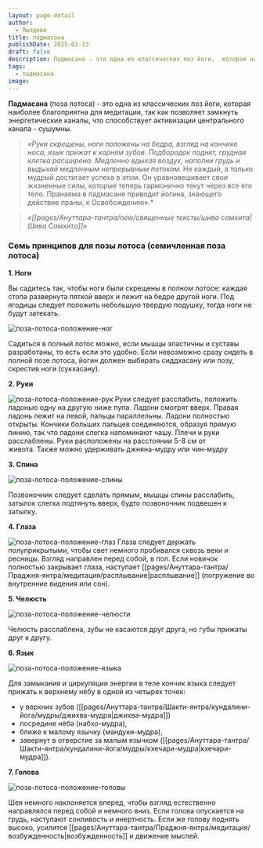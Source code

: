 ```yaml
---
layout: page-detail
author:
  - Яшодеви
title: падмасана
publishDate: 2025-01-13
draft: false
description: Падмасана - это одна из классических поз йоги,  которая наиболее благоприятна для медитации, так как позволяет удержать апана-вайю (нисходящий поток энергии) и ввести праны в центральный канал.
tags:
  - падмасана
image:
---
```

**Падмасана** (поза лотоса) - это одна из классических поз йоги, которая наиболее благоприятна для медитации, так как позволяет замкнуть энергетические каналы, что способствует активизации центрального канала - сушумны.

>*«Руки скрещены, ноги положены на бедра, взгляд на кончике носа, язык прижат к корням зубов. Подбородок поднят, грудная клетка расширена. Медленно вдыхая воздух, наполни грудь и выдыхай медленным непрерывным потоком.* Не каждый, а только мудрый достигает успеха в этом. Он уравновешивает свои жизненные силы, которые теперь гармонично текут через все его тело. Пранаяма в падмасане приводит йогина, знающего действие праны, к Освобождению».*

>*«[[pages/Ануттара-тантра/new/священные тексты/шива самхита|Шива Самхита]]»*

### Семь принципов для позы лотоса (семичленная поза лотоса) 

**1. Ноги** 

Вы садитесь так, чтобы ноги были скрещены в полном лотосе: каждая стопа развернута пяткой вверх и лежит на бедре другой ноги. Под ягодицы следует положить небольшую твердую подушку, тогда ноги не будут затекать. 

![поза-лотоса-положение-ног](/pages/Ануттара-тантра/new/практика/положение%20тела%20для%20практики/media/поза-лотоса-положение-ног.png)

Садиться в полный лотос можно, если мышцы эластичны и суставы разработаны, то есть если это удобно. Если невозможно сразу сидеть в полной позе лотоса, йогин должен выбирать сиддхасану или позу, скрестив ноги (сукхасану). 


**2. Руки**

![поза-лотоса-положение-рук](/pages/Ануттара-тантра/new/практика/положение%20тела%20для%20практики/media/поза-лотоса-положение-рук.png)
Руки следует расслабить, положить ладонью одну на другую ниже пупа. Ладони смотрят вверх. Правая ладонь лежит на левой, пальцы параллельны. Ладони полностью открыты. Кончики больших пальцев соединяются, образуя прямую линию, так что ладони слегка напоминают чашу. Плечи и руки расслаблены. Руки расположены на расстоянии 5-8 см от живота. Также можно удерживать джняна-мудру или чин-мудру


**3. Спина**


![поза-лотоса-положение-спины](/pages/Ануттара-тантра/new/практика/положение%20тела%20для%20практики/media/поза-лотоса-положение-спины.png)

Позвоночник следует сделать прямым, мышцы спины расслабить, затылок слегка подтянуть вверх, будто позвоночник подвешен к затылку. 


**4. Глаза**

![поза-лотоса-положение-глаз](/pages/Ануттара-тантра/new/практика/положение%20тела%20для%20практики/media/поза-лотоса-положение-глаз.png)
Глаза следует держать полуприкрытыми, чтобы свет немного пробивался сквозь веки и ресницы. Взгляд направлен перед собой, в пол. Если новичок полностью закрывает глаза, наступает [[pages/Ануттара-тантра/Праджня-янтра/медитация/расплывание|расплывание]] (погружение во внутренние видения или сон). 


**5. Челюсть** 

![поза-лотоса-положение-челюсти](/pages/Ануттара-тантра/new/практика/положение%20тела%20для%20практики/media/поза-лотоса-положение-челюстей.png)

Челюсть расслаблена, зубы не касаются друг друга, но губы прижаты друг к другу. 


**6. Язык**


![поза-лотоса-положение-языка](/pages/Ануттара-тантра/new/практика/положение%20тела%20для%20практики/media/поза-лотоса-положение-языка.png)

Для замыкания и циркуляции энергии в теле кончик языка следует прижать к верхнему нёбу в одной из четырех точек: 

- у верхних зубов ([[pages/Ануттара-тантра/Шакти-янтра/кундалини-йога/мудры/джихва-мудра|джихва-мудра]]) 
- посредине нёба (набхо-мудра), 
- ближе к малому язычку (мандуки-мудра), 
- завернут в отверстие за малым язычком ([[pages/Ануттара-тантра/Шакти-янтра/кундалини-йога/мудры/кхечари-мудра|кхечари-мудра]]). 


**7. Голова**

![поза-лотоса-положение-головы](/pages/Ануттара-тантра/new/практика/положение%20тела%20для%20практики/media/поза-лотоса-положение-головы.png)

Шея немного наклоняется вперед, чтобы взгляд естественно направлялся перед собой и немного вниз. Если голова опускается на грудь, наступают сонливость и инертность. Если же голову поднять высоко, усилится [[pages/Ануттара-тантра/Праджня-янтра/медитация/возбужденность|возбужденность]] и движение мыслей.